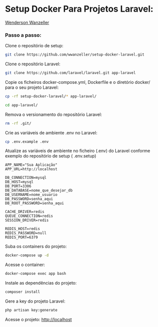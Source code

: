 # Setup Docker Para Projetos Laravel:
[Wenderson Wanzeller](https://www.linkedin.com/in/wenderson-wanzeller/)

### Passo a passo:
Clone o repositório de setup:
```sh
git clone https://github.com/wwanzeller/setup-docker-laravel.git
```

Clone o repositório Laravel:
```sh
git clone https://github.com/laravel/laravel.git app-laravel
```

Copie os ficheiros docker-compose.yml, Dockerfile e o diretório docker/ para o seu projeto Laravel:
```sh
cp -rf setup-docker-laravel/* app-laravel/
```
```sh
cd app-laravel/
```
Remova o versionamento do repositório Laravel:
```sh
rm -rf .git/
```
Crie as variáveis de ambiente .env no Laravel:
```sh
cp .env.example .env
```
Atualize as variáveis de ambiente no ficheiro (.env) do Laravel conforme exemplo do repositório de setup (
.env.setup)

```dosini
APP_NAME="Sua Aplicação"
APP_URL=http://localhost

DB_CONNECTION=mysql
DB_HOST=mysql
DB_PORT=3306
DB_DATABASE=nome_que_desejar_db
DB_USERNAME=nome_usuario
DB_PASSWORD=senha_aqui
DB_ROOT_PASSWORD=senha_aqui

CACHE_DRIVER=redis
QUEUE_CONNECTION=redis
SESSION_DRIVER=redis

REDIS_HOST=redis
REDIS_PASSWORD=null
REDIS_PORT=6379
```

Suba os containers do projeto:
```sh
docker-compose up -d
```

Acesse o container:
```sh
docker-compose exec app bash
```

Instale as dependências do projeto:
```sh
composer install
```

Gere a key do projeto Laravel:
```sh
php artisan key:generate
```

Acesse o projeto:
[http://localhost](http://localhost)
